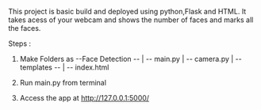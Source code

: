 This project is basic build and deployed using python,Flask and HTML. It takes acess of your webcam and shows the number of faces and marks all the faces.

Steps : 
1. Make Folders as 
    --Face Detection -- 
                      | -- main.py
                      | -- camera.py
                      | -- templates --
                                     | -- index.html
                                     
2. Run main.py from terminal
3. Access the app at http://127.0.0.1:5000/

